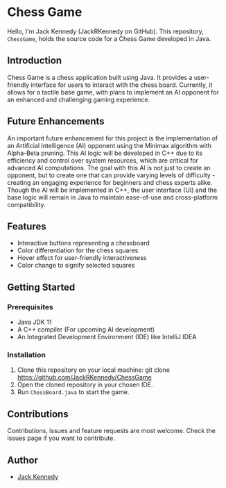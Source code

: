 # Chess Game

Hello, I'm Jack Kennedy (JackRKennedy on GitHub). This repository, `ChessGame`, holds the source code for a Chess Game developed in Java. 

## Introduction

Chess Game is a chess application built using Java. It provides a user-friendly interface for users to interact with the chess board. Currently, it allows for a tactile base game, with plans to implement an AI opponent for an enhanced and challenging gaming experience.

## Future Enhancements

An important future enhancement for this project is the implementation of an Artificial Intelligence (AI) opponent using the Minimax algorithm with Alpha-Beta pruning. This AI logic will be developed in C++ due to its efficiency and control over system resources, which are critical for advanced AI computations. The goal with this AI is not just to create an opponent, but to create one that can provide varying levels of difficulty - creating an engaging experience for beginners and chess experts alike. Though the AI will be implemented in C++, the user interface (UI) and the base logic will remain in Java to maintain ease-of-use and cross-platform compatibility.

## Features

- Interactive buttons representing a chessboard
- Color differentiation for the chess squares
- Hover effect for user-friendly interactiveness
- Color change to signify selected squares

## Getting Started

### Prerequisites

- Java JDK 11
- A C++ compiler (For upcoming AI development)
- An Integrated Development Environment (IDE) like IntelliJ IDEA

### Installation

1. Clone this repository on your local machine: git clone https://github.com/JackRKennedy/ChessGame
2. Open the cloned repository in your chosen IDE.
3. Run `ChessBoard.java` to start the game.

## Contributions

Contributions, issues and feature requests are most welcome. Check the issues page if you want to contribute.

## Author

- [Jack Kennedy](https://github.com/JackRKennedy)
